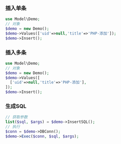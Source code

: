 ### 插入单条
```php
use Model\Demo;
// 对象
$demo = new Demo();
$demo->Values(['uid'=>null,'title'=>'PHP-添加']);
$demo->Insert();
```

### 插入多条
```php
use Model\Demo;
// 对象
$demo = new Demo();
$demo->Values([
  ['uid'=>null,'title'=>'PHP-添加'],
]);
$demo->Insert();
```

### 生成SQL
```php
// 获取参数
list($sql, $args) = $demo->InsertSQL();
// 执行
$conn = $demo->DBConn();
$demo->Exec($conn, $sql, $args);
```
